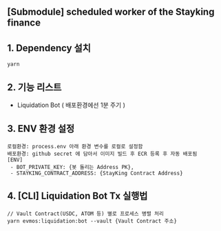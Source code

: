 ## [Submodule] scheduled worker of the Stayking finance


## 1. Dependency 설치

```
yarn
```

## 2. 기능 리스트

- Liquidation Bot ( 배포환경에선 1분 주기 )

## 3. ENV 환경 설정
```aidl
로컬환경: process.env 아래 환경 변수를 로컬로 설정함
배포환경: github secret 에 담아서 이미지 빌드 후 ECR 등록 후 자동 배포됨
[ENV] 
 - BOT_PRIVATE_KEY: {봇 돌리는 Address PK},
 - STAYKING_CONTRACT_ADDRESS: {StayKing Contract Address}
```

## 4. [CLI] Liquidation Bot Tx 실행법

```
// Vault Contract(USDC, ATOM 등) 별로 프로세스 병렬 처리
yarn evmos:liquidation:bot --vault {Vault Contract 주소}
```
